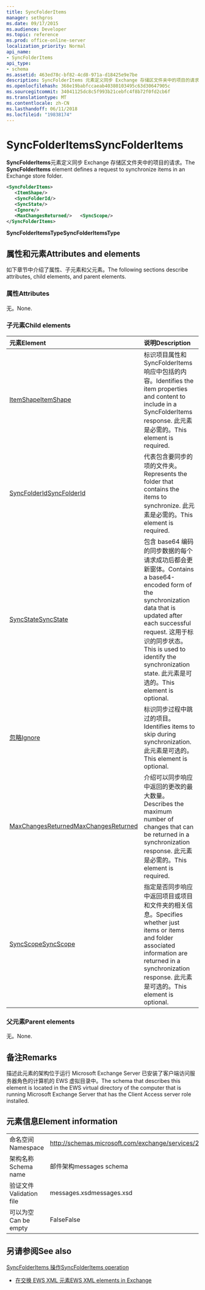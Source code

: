 ```yaml
---
title: SyncFolderItems
manager: sethgros
ms.date: 09/17/2015
ms.audience: Developer
ms.topic: reference
ms.prod: office-online-server
localization_priority: Normal
api_name:
- SyncFolderItems
api_type:
- schema
ms.assetid: 463ed78c-bf82-4cd8-971a-d18425e9e7be
description: SyncFolderItems 元素定义同步 Exchange 存储区文件夹中的项目的请求。
ms.openlocfilehash: 368e19babfccaeab40380103495c63d30647905c
ms.sourcegitcommit: 34041125dc8c5f993b21cebfc4f8b72f0fd2cb6f
ms.translationtype: MT
ms.contentlocale: zh-CN
ms.lasthandoff: 06/11/2018
ms.locfileid: "19838174"
---
```

# <a name="syncfolderitems"></a><span data-ttu-id="d0029-103">SyncFolderItems</span><span class="sxs-lookup"><span data-stu-id="d0029-103">SyncFolderItems</span></span>

<span data-ttu-id="d0029-104">**SyncFolderItems**元素定义同步 Exchange 存储区文件夹中的项目的请求。</span><span class="sxs-lookup"><span data-stu-id="d0029-104">The **SyncFolderItems** element defines a request to synchronize items in an Exchange store folder.</span></span> 
  
```xml
<SyncFolderItems>
   <ItemShape/>
   <SyncFolderId/>
   <SyncState/>
   <Ignore/>
   <MaxChangesReturned/>   <SyncScope/>
</SyncFolderItems>
```

 <span data-ttu-id="d0029-105">**SyncFolderItemsType**</span><span class="sxs-lookup"><span data-stu-id="d0029-105">**SyncFolderItemsType**</span></span>
## <a name="attributes-and-elements"></a><span data-ttu-id="d0029-106">属性和元素</span><span class="sxs-lookup"><span data-stu-id="d0029-106">Attributes and elements</span></span>

<span data-ttu-id="d0029-107">如下章节中介绍了属性、子元素和父元素。</span><span class="sxs-lookup"><span data-stu-id="d0029-107">The following sections describe attributes, child elements, and parent elements.</span></span>
  
### <a name="attributes"></a><span data-ttu-id="d0029-108">属性</span><span class="sxs-lookup"><span data-stu-id="d0029-108">Attributes</span></span>

<span data-ttu-id="d0029-109">无。</span><span class="sxs-lookup"><span data-stu-id="d0029-109">None.</span></span>
  
### <a name="child-elements"></a><span data-ttu-id="d0029-110">子元素</span><span class="sxs-lookup"><span data-stu-id="d0029-110">Child elements</span></span>

|<span data-ttu-id="d0029-111">**元素**</span><span class="sxs-lookup"><span data-stu-id="d0029-111">**Element**</span></span>|<span data-ttu-id="d0029-112">**说明**</span><span class="sxs-lookup"><span data-stu-id="d0029-112">**Description**</span></span>|
|:-----|:-----|
|[<span data-ttu-id="d0029-113">ItemShape</span><span class="sxs-lookup"><span data-stu-id="d0029-113">ItemShape</span></span>](itemshape.md) <br/> |<span data-ttu-id="d0029-114">标识项目属性和 SyncFolderItems 响应中包括的内容。</span><span class="sxs-lookup"><span data-stu-id="d0029-114">Identifies the item properties and content to include in a SyncFolderItems response.</span></span> <span data-ttu-id="d0029-115">此元素是必需的。</span><span class="sxs-lookup"><span data-stu-id="d0029-115">This element is required.</span></span>  <br/> |
|[<span data-ttu-id="d0029-116">SyncFolderId</span><span class="sxs-lookup"><span data-stu-id="d0029-116">SyncFolderId</span></span>](syncfolderid.md) <br/> |<span data-ttu-id="d0029-117">代表包含要同步的项的文件夹。</span><span class="sxs-lookup"><span data-stu-id="d0029-117">Represents the folder that contains the items to synchronize.</span></span> <span data-ttu-id="d0029-118">此元素是必需的。</span><span class="sxs-lookup"><span data-stu-id="d0029-118">This element is required.</span></span>  <br/> |
|[<span data-ttu-id="d0029-119">SyncState</span><span class="sxs-lookup"><span data-stu-id="d0029-119">SyncState</span></span>](syncstate-ex15websvcsotherref.md) <br/> |<span data-ttu-id="d0029-120">包含 base64 编码的同步数据的每个请求成功后都会更新窗体。</span><span class="sxs-lookup"><span data-stu-id="d0029-120">Contains a base64-encoded form of the synchronization data that is updated after each successful request.</span></span> <span data-ttu-id="d0029-121">这用于标识的同步状态。</span><span class="sxs-lookup"><span data-stu-id="d0029-121">This is used to identify the synchronization state.</span></span> <span data-ttu-id="d0029-122">此元素是可选的。</span><span class="sxs-lookup"><span data-stu-id="d0029-122">This element is optional.</span></span>  <br/> |
|[<span data-ttu-id="d0029-123">忽略</span><span class="sxs-lookup"><span data-stu-id="d0029-123">Ignore</span></span>](ignore.md) <br/> |<span data-ttu-id="d0029-124">标识同步过程中跳过的项目。</span><span class="sxs-lookup"><span data-stu-id="d0029-124">Identifies items to skip during synchronization.</span></span> <span data-ttu-id="d0029-125">此元素是可选的。</span><span class="sxs-lookup"><span data-stu-id="d0029-125">This element is optional.</span></span>  <br/> |
|[<span data-ttu-id="d0029-126">MaxChangesReturned</span><span class="sxs-lookup"><span data-stu-id="d0029-126">MaxChangesReturned</span></span>](maxchangesreturned.md) <br/> |<span data-ttu-id="d0029-127">介绍可以同步响应中返回的更改的最大数量。</span><span class="sxs-lookup"><span data-stu-id="d0029-127">Describes the maximum number of changes that can be returned in a synchronization response.</span></span> <span data-ttu-id="d0029-128">此元素是必需的。</span><span class="sxs-lookup"><span data-stu-id="d0029-128">This element is required.</span></span>  <br/> |
|[<span data-ttu-id="d0029-129">SyncScope</span><span class="sxs-lookup"><span data-stu-id="d0029-129">SyncScope</span></span>](syncscope.md) <br/> |<span data-ttu-id="d0029-130">指定是否同步响应中返回项目或项目和文件夹的相关信息。</span><span class="sxs-lookup"><span data-stu-id="d0029-130">Specifies whether just items or items and folder associated information are returned in a synchronization response.</span></span> <span data-ttu-id="d0029-131">此元素是可选的。</span><span class="sxs-lookup"><span data-stu-id="d0029-131">This element is optional.</span></span>  <br/> |
   
### <a name="parent-elements"></a><span data-ttu-id="d0029-132">父元素</span><span class="sxs-lookup"><span data-stu-id="d0029-132">Parent elements</span></span>

<span data-ttu-id="d0029-133">无。</span><span class="sxs-lookup"><span data-stu-id="d0029-133">None.</span></span>
  
## <a name="remarks"></a><span data-ttu-id="d0029-134">备注</span><span class="sxs-lookup"><span data-stu-id="d0029-134">Remarks</span></span>

<span data-ttu-id="d0029-135">描述此元素的架构位于运行 Microsoft Exchange Server 已安装了客户端访问服务器角色的计算机的 EWS 虚拟目录中。</span><span class="sxs-lookup"><span data-stu-id="d0029-135">The schema that describes this element is located in the EWS virtual directory of the computer that is running Microsoft Exchange Server that has the Client Access server role installed.</span></span>
  
## <a name="element-information"></a><span data-ttu-id="d0029-136">元素信息</span><span class="sxs-lookup"><span data-stu-id="d0029-136">Element information</span></span>

|||
|:-----|:-----|
|<span data-ttu-id="d0029-137">命名空间</span><span class="sxs-lookup"><span data-stu-id="d0029-137">Namespace</span></span>  <br/> |http://schemas.microsoft.com/exchange/services/2006/messages  <br/> |
|<span data-ttu-id="d0029-138">架构名称</span><span class="sxs-lookup"><span data-stu-id="d0029-138">Schema name</span></span>  <br/> |<span data-ttu-id="d0029-139">邮件架构</span><span class="sxs-lookup"><span data-stu-id="d0029-139">messages schema</span></span>  <br/> |
|<span data-ttu-id="d0029-140">验证文件</span><span class="sxs-lookup"><span data-stu-id="d0029-140">Validation file</span></span>  <br/> |<span data-ttu-id="d0029-141">messages.xsd</span><span class="sxs-lookup"><span data-stu-id="d0029-141">messages.xsd</span></span>  <br/> |
|<span data-ttu-id="d0029-142">可以为空</span><span class="sxs-lookup"><span data-stu-id="d0029-142">Can be empty</span></span>  <br/> |<span data-ttu-id="d0029-143">False</span><span class="sxs-lookup"><span data-stu-id="d0029-143">False</span></span>  <br/> |
   
## <a name="see-also"></a><span data-ttu-id="d0029-144">另请参阅</span><span class="sxs-lookup"><span data-stu-id="d0029-144">See also</span></span>



[<span data-ttu-id="d0029-145">SyncFolderItems 操作</span><span class="sxs-lookup"><span data-stu-id="d0029-145">SyncFolderItems operation</span></span>](syncfolderitems-operation.md)


- [<span data-ttu-id="d0029-146">在交换 EWS XML 元素</span><span class="sxs-lookup"><span data-stu-id="d0029-146">EWS XML elements in Exchange</span></span>](ews-xml-elements-in-exchange.md)

